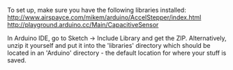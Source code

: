To set up, make sure you have the following libraries installed:
http://www.airspayce.com/mikem/arduino/AccelStepper/index.html
http://playground.arduino.cc/Main/CapacitiveSensor 

In Arduino IDE, go to Sketch -> Include Library and get the ZIP. 
Alternatively, unzip it yourself and put it into the 'libraries' directory which should be located in an 'Arduino' directory - the default location for where your stuff is saved. 
